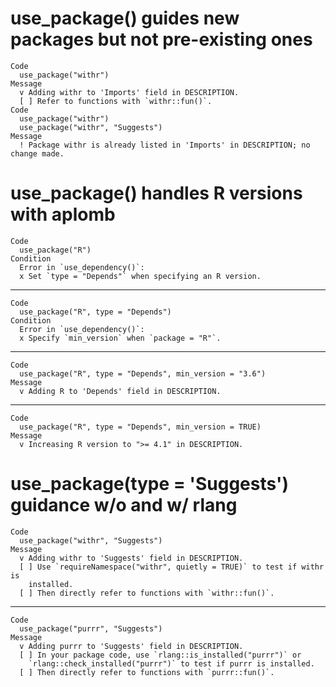 # use_package() guides new packages but not pre-existing ones

    Code
      use_package("withr")
    Message
      v Adding withr to 'Imports' field in DESCRIPTION.
      [ ] Refer to functions with `withr::fun()`.
    Code
      use_package("withr")
      use_package("withr", "Suggests")
    Message
      ! Package withr is already listed in 'Imports' in DESCRIPTION; no change made.

# use_package() handles R versions with aplomb

    Code
      use_package("R")
    Condition
      Error in `use_dependency()`:
      x Set `type = "Depends"` when specifying an R version.

---

    Code
      use_package("R", type = "Depends")
    Condition
      Error in `use_dependency()`:
      x Specify `min_version` when `package = "R"`.

---

    Code
      use_package("R", type = "Depends", min_version = "3.6")
    Message
      v Adding R to 'Depends' field in DESCRIPTION.

---

    Code
      use_package("R", type = "Depends", min_version = TRUE)
    Message
      v Increasing R version to ">= 4.1" in DESCRIPTION.

# use_package(type = 'Suggests') guidance w/o and w/ rlang

    Code
      use_package("withr", "Suggests")
    Message
      v Adding withr to 'Suggests' field in DESCRIPTION.
      [ ] Use `requireNamespace("withr", quietly = TRUE)` to test if withr is
        installed.
      [ ] Then directly refer to functions with `withr::fun()`.

---

    Code
      use_package("purrr", "Suggests")
    Message
      v Adding purrr to 'Suggests' field in DESCRIPTION.
      [ ] In your package code, use `rlang::is_installed("purrr")` or
        `rlang::check_installed("purrr")` to test if purrr is installed.
      [ ] Then directly refer to functions with `purrr::fun()`.

